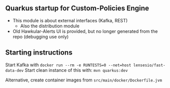 ## Quarkus startup for Custom-Policies Engine

* This module is about external interfaces (Kafka, REST)
  * Also the distribution module
* Old Hawkular-Alerts UI is provided, but no longer generated from the repo (debugging use only)

## Starting instructions

Start Kafka with ``docker run --rm -e RUNTESTS=0 --net=host lensesio/fast-data-dev``
Start clean instance of this with: ``mvn quarkus:dev``

Alternative, create container images from ``src/main/docker/Dockerfile.jvm``